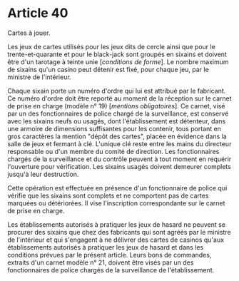 # Article 40

Cartes à jouer.

Les jeux de cartes utilisés pour les jeux dits de cercle ainsi que pour le trente-et-quarante et pour le black-jack sont groupés en sixains et doivent être d'un tarotage à teinte unie [*conditions de forme*]. Le nombre maximum de sixains qu'un casino peut détenir est fixé, pour chaque jeu, par le ministre de l'intérieur.

Chaque sixain porte un numéro d'ordre qui lui est attribué par le fabricant. Ce numéro d'ordre doit être reporté au moment de la réception sur le carnet de prise en charge (modèle n° 19) [*mentions obligatoires*]. Ce carnet, visé par un des fonctionnaires de police chargé de la surveillance, est conservé avec les sixains neufs ou usagés, dont l'établissement est détenteur, dans une armoire de dimensions suffisantes pour les contenir, tous portant en gros caractères la mention "dépôt des cartes", placée en évidence dans la salle de jeux et fermant à clé. L'unique clé reste entre les mains du directeur responsable ou d'un membre du comité de direction. Les fonctionnaires chargés de la surveillance et du contrôle peuvent à tout moment en requérir l'ouverture pour vérification. Les sixains usagés doivent demeurer complets jusqu'à leur destruction.

Cette opération est effectuée en présence d'un fonctionnaire de police qui vérifie que les sixains sont complets et ne comportent pas de cartes marquées ou détériorées. Il vise l'inscription correspondante sur le carnet de prise en charge.

Les établissements autorisés à pratiquer les jeux de hasard ne peuvent se procurer des sixains que chez des fabricants qui sont agréés par le ministre de l'intérieur et qui s'engagent à ne délivrer des cartes de casinos qu'aux établissements autorisés à pratiquer les jeux de hasard et dans les conditions prévues par le présent article. Leurs bons de commandes, extraits d'un carnet modèle n° 21, doivent être visés par un des fonctionnaires de police chargés de la surveillance de l'établissement.
